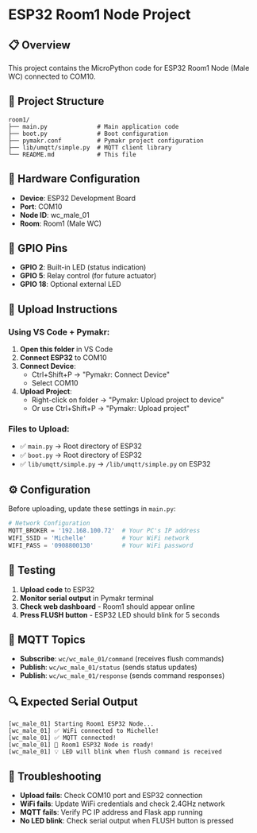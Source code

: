 # ESP32 Room1 Node Project

## 📋 Overview
This project contains the MicroPython code for ESP32 Room1 Node (Male WC) connected to COM10.

## 📂 Project Structure
```
room1/
├── main.py              # Main application code
├── boot.py              # Boot configuration
├── pymakr.conf          # Pymakr project configuration
├── lib/umqtt/simple.py  # MQTT client library
└── README.md            # This file
```

## 🔧 Hardware Configuration
- **Device**: ESP32 Development Board
- **Port**: COM10
- **Node ID**: wc_male_01
- **Room**: Room1 (Male WC)

## 🔌 GPIO Pins
- **GPIO 2**: Built-in LED (status indication)
- **GPIO 5**: Relay control (for future actuator)
- **GPIO 18**: Optional external LED

## 🚀 Upload Instructions

### Using VS Code + Pymakr:
1. **Open this folder** in VS Code
2. **Connect ESP32** to COM10
3. **Connect Device**: 
   - Ctrl+Shift+P → "Pymakr: Connect Device"
   - Select COM10
4. **Upload Project**:
   - Right-click on folder → "Pymakr: Upload project to device"
   - Or use Ctrl+Shift+P → "Pymakr: Upload project"

### Files to Upload:
- ✅ `main.py` → Root directory of ESP32
- ✅ `boot.py` → Root directory of ESP32  
- ✅ `lib/umqtt/simple.py` → `/lib/umqtt/simple.py` on ESP32

## ⚙️ Configuration
Before uploading, update these settings in `main.py`:

```python
# Network Configuration
MQTT_BROKER = '192.168.100.72'  # Your PC's IP address
WIFI_SSID = 'Michelle'          # Your WiFi network
WIFI_PASS = '0908800130'        # Your WiFi password
```

## 🧪 Testing
1. **Upload code** to ESP32
2. **Monitor serial output** in Pymakr terminal
3. **Check web dashboard** - Room1 should appear online
4. **Press FLUSH button** - ESP32 LED should blink for 5 seconds

## 📡 MQTT Topics
- **Subscribe**: `wc/wc_male_01/command` (receives flush commands)
- **Publish**: `wc/wc_male_01/status` (sends status updates)
- **Publish**: `wc/wc_male_01/response` (sends command responses)

## 🔍 Expected Serial Output
```
[wc_male_01] Starting Room1 ESP32 Node...
[wc_male_01] ✅ WiFi connected to Michelle!
[wc_male_01] ✅ MQTT connected!
[wc_male_01] 🎉 Room1 ESP32 Node is ready!
[wc_male_01] 💡 LED will blink when flush command is received
```

## 🐛 Troubleshooting
- **Upload fails**: Check COM10 port and ESP32 connection
- **WiFi fails**: Update WiFi credentials and check 2.4GHz network
- **MQTT fails**: Verify PC IP address and Flask app running
- **No LED blink**: Check serial output when FLUSH button is pressed
